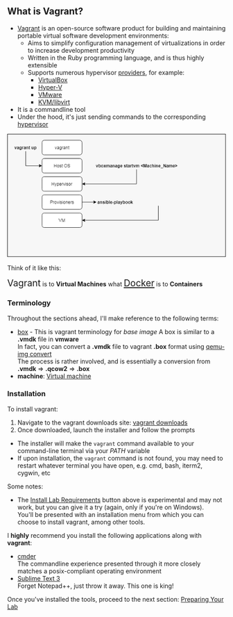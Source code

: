 <section id="vagrant_introduction" class="section">

## What is Vagrant?

* [Vagrant](https://www.vagrantup.com/) is an  open-source software product for building and 
maintaining portable virtual software development environments:
  * Aims to simplify configuration management of virtualizations in order to increase development productivity 
  * Written in the Ruby programming language, and is thus highly extensible
  * Supports numerous hypervisor [providers](https://www.vagrantup.com/docs/providers/), for example:
      - [VirtualBox](https://www.vagrantup.com/docs/virtualbox/)
      - [Hyper-V](https://www.vagrantup.com/docs/hyperv/)
      - [VMware](https://www.vagrantup.com/docs/vmware/)
      - [KVM/libvirt](https://github.com/vagrant-libvirt/vagrant-libvirt)
* It is a commandline tool
* Under the hood, it's just sending commands to the corresponding [hypervisor](https://www.reddit.com/r/explainlikeimfive/comments/l16v7/eli5_hypervisor/)

![Vagrant 'talking' to Virtualbox](lab1/assets/images/vagrant_up_diagram.png)

Think of it like this:

<span style="font-size: 1.5em">Vagrant</span> is to **Virtual Machines** what <span style="font-size: 1.5em">[Docker](https://www.reddit.com/r/sysadmin/comments/33uts6/eli5_docker_what_exactly_is_it_what_does_it_do/)</span> is to **Containers**

### Terminology

Throughout the sections ahead, I'll make reference to the following terms:

- [box](https://www.vagrantup.com/docs/boxes.html) - This is vagrant terminology for *base image*
A box is similar to a **.vmdk** file in **vmware**<br />
In fact, you can convert a **.vmdk** file to vagrant **.box** format using [qemu-img convert](https://docs.openstack.org/image-guide/convert-images.html)<br />
The process is rather involved, and is essentially a conversion from **.vmdk** => **.qcow2** => **.box**
- **machine**: [Virtual machine](https://www.reddit.com/r/explainlikeimfive/comments/1a86vh/eli5_what_is_a_virtual_machine_how_does_it_work/)

### Installation

To install vagrant:

1. Navigate to the vagrant downloads site: [vagrant downloads](https://www.vagrantup.com/downloads.html)
1. Once downloaded, launch the installer and follow the prompts
  - The installer will make the `vagrant` command available to your command-line terminal via your *PATH* variable
  - If upon installation, the `vagrant` command is not found, you may need to restart whatever terminal you have open, e.g. cmd, bash, iterm2, cygwin, etc

Some notes:

- The <a href="#" class="flash" data-selector="#requirements" data-duration="300">Install Lab Requirements</a> button above is experimental and may not work, but you can give it a try (again, only if you're on Windows).<br />
  You'll be presented with an installation menu from which you can choose to install vagrant, among other tools.

I **highly** recommend you install the following applications along with **vagrant**:
  - [cmder](http://cmder.net/)<br />
    The commandline experience presented through it more closely matches a posix-compliant operating environment
  - [Sublime Text 3](https://www.sublimetext.com/3)<br />
    Forget Notepad++, just throw it away. This one is king!

Once you've installed the tools, proceed to the next section: <a href="#" id="vagrant_lab" class="section_link">Preparing Your Lab</a>

</section>